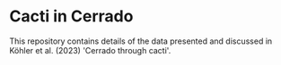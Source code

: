 # Cacti in Cerrado

This repository contains details of the data presented and discussed in Köhler et al. (2023) 'Cerrado through cacti'.
